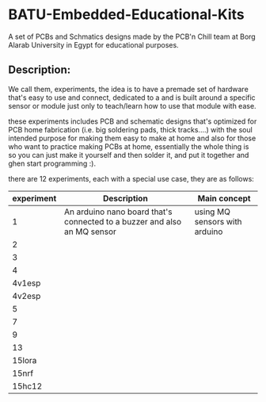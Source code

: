 # BATU-Embedded-Educational-Kits
A set of PCBs and Schmatics designs made by the PCB'n Chill team at Borg Alarab University in Egypt for educational purposes.

## Description:
We call them, experiments, the idea is to have a premade set of hardware that's easy to use and connect, dedicated to a and is built around a specific sensor or module just only to teach/learn how to use that module with ease.

these experiments includes PCB and schematic designs that's optimized for PCB home fabrication (i.e. big soldering pads, thick tracks....) with the soul intended purpose for making them easy to make at home and also for those who want to practice making PCBs at home, essentially the whole thing is so you can just make it yourself and then solder it, and put it together and ghen start programming :).

there are 12 experiments, each with a special use case, they are as follows:

| experiment | Description | Main concept |
| --- | --- | ---|
| 1 | An arduino nano board that's connected to a buzzer and also an MQ sensor | using MQ sensors with arduino |
| 2 |||
| 3 |||
| 4 |||
| 4v1esp |||
| 4v2esp |||
| 5 |||
| 7 |||
| 9 |||
| 13 |||
| 15lora |||
| 15nrf |||
| 15hc12 |||


